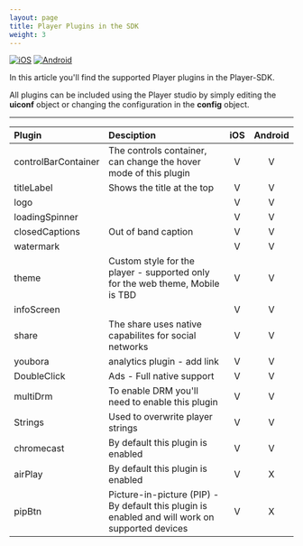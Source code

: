 ```yaml
---
layout: page
title: Player Plugins in the SDK
weight: 3
---
```


[![iOS](https://img.shields.io/badge/iOS-Supported-green.svg)](https://github.com/kaltura/player-sdk-native-ios) 
[![Android](https://img.shields.io/badge/Android-Supported-green.svg)](https://github.com/kaltura/player-sdk-native-ios)

In this article you'll find the supported Player plugins in the Player-SDK.

All plugins can be included using the Player studio by simply editing the **uiconf** object or changing the configuration in the **config** object.

---

| Plugin  | Desciption | iOS  | Android |
|:------------- |:------------- |:---------------:| :-------------:|
| controlBarContainer | The controls container, can change the hover mode of this plugin      | V |         V |
| titleLabel    | Shows the title at the top        |    V |         V |
| logo |        |               V |         V |
| loadingSpinner |        |               V |         V |
| closedCaptions | Out of band caption        |               V |         V |
| watermark |        |               V |         V |
| theme | Custom style for the player - supported only for the web theme, Mobile is TBD       |               V |         V |
| infoScreen |        |               V |         V |
| share |  The share uses native capabilites for social networks     |               V |         V |
| youbora |  analytics plugin - add link      |               V |         V |
| DoubleClick | Ads - Full native support      |               V |         V |
| multiDrm | To enable DRM you'll need to enable this plugin       |               V |         V |
| Strings |  Used to overwrite player strings      |               V |         V |
| chromecast |  By default this plugin is enabled     |               V |         V |
| airPlay |  By default this plugin is enabled     |               V |         X |
| pipBtn | Picture-in-picture (PIP) -  By default this plugin is enabled and will work on supported devices   |               V |         X |


